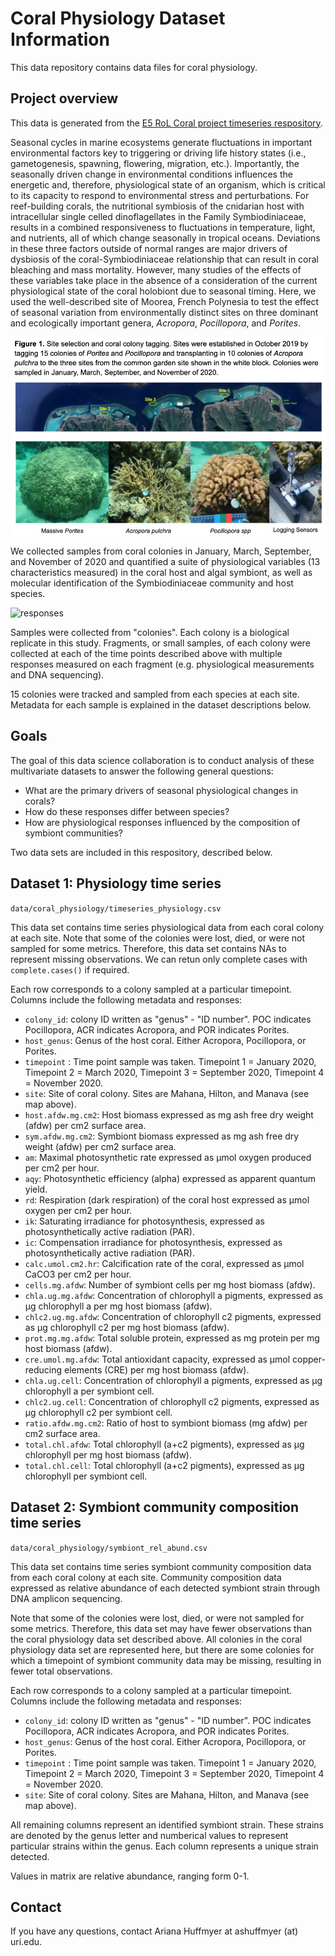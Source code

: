 # Coral Physiology Dataset Information 

This data repository contains data files for coral physiology.  

## Project overview

This data is generated from the [E5 RoL Coral project timeseries respository](https://github.com/urol-e5/timeseries). 

Seasonal cycles in marine ecosystems generate fluctuations in important environmental factors key to triggering or driving life history states (i.e., gametogenesis, spawning, flowering, migration, etc.). Importantly, the seasonally driven change in environmental conditions influences the energetic and, therefore, physiological state of an organism, which is critical to its capacity to respond to environmental stress and perturbations. For reef-building corals, the nutritional symbiosis of the cnidarian host with intracellular single celled dinoflagellates in the Family Symbiodiniaceae, results in a combined responsiveness to fluctuations in temperature, light, and nutrients, all of which change seasonally in tropical oceans. Deviations in these three factors outside of normal ranges are major drivers of dysbiosis of the coral-Symbiodiniaceae relationship that can result in coral bleaching and mass mortality. However, many studies of the effects of these variables take place in the absence of a consideration of the current physiological state of the coral holobiont due to seasonal timing. Here, we used the well-described site of Moorea, French Polynesia to test the effect of seasonal variation from environmentally distinct sites on three dominant and ecologically important genera, *Acropora*, *Pocillopora*, and *Porites*. 

![Sites](https://github.com/urol-e5/timeseries/blob/master/metadata/E5_Sites.png?raw=true)  

We collected samples from coral colonies in January, March, September, and November of 2020 and quantified a suite of physiological variables (13 characteristics measured) in the coral host and algal symbiont, as well as molecular identification of the Symbiodiniaceae community and host species. 

<img width="554" alt="responses" src="https://github.com/urol-e5/timeseries/assets/32178010/733de652-9b2d-49c0-974d-30778f81fbb6">  

Samples were collected from "colonies". Each colony is a biological replicate in this study. Fragments, or small samples, of each colony were collected at each of the time points described above with multiple responses measured on each fragment (e.g. physiological measurements and DNA sequencing). 

15 colonies were tracked and sampled from each species at each site. Metadata for each sample is explained in the dataset descriptions below.  

## Goals 

The goal of this data science collaboration is to conduct analysis of these multivariate datasets to answer the following general questions:  

- What are the primary drivers of seasonal physiological changes in corals? 
- How do these responses differ between species? 
- How are physiological responses influenced by the composition of symbiont communities? 

Two data sets are included in this respository, described below. 

## Dataset 1: Physiology time series

`data/coral_physiology/timeseries_physiology.csv` 

This data set contains time series physiological data from each coral colony at each site. Note that some of the colonies were lost, died, or were not sampled for some metrics. Therefore, this data set contains NAs to represent missing observations. We can retun only complete cases with `complete.cases()` if required.    

Each row corresponds to a colony sampled at a particular timepoint. Columns include the following metadata and responses: 

- `colony_id`: colony ID written as "genus" - "ID number". POC indicates Pocillopora, ACR indicates Acropora, and POR indicates Porites.   
- `host_genus`: Genus of the host coral. Either Acropora, Pocillopora, or Porites. 	
- `timepoint`	: Time point sample was taken. Timepoint 1 = January 2020, Timepoint 2 = March 2020, Timepoint 3 = September 2020, Timepoint 4 = November 2020.  
- `site`: Site of coral colony. Sites are Mahana, Hilton, and Manava (see map above). 	
- `host.afdw.mg.cm2`: Host biomass expressed as mg ash free dry weight (afdw) per cm2 surface area. 	
- `sym.afdw.mg.cm2`: Symbiont biomass expressed as mg ash free dry weight (afdw) per cm2 surface area. 	
- `am`: Maximal photosynthetic rate expressed as µmol oxygen produced per cm2 per hour.  	
- `aqy`: Photosynthetic efficiency (alpha) expressed as apparent quantum yield.  	
- `rd`: Respiration (dark respiration) of the coral host expressed as µmol oxygen per cm2 per hour. 	
- `ik`: Saturating irradiance for photosynthesis, expressed as photosynthetically active radiation (PAR).  	
- `ic`: Compensation irradiance for photosynthesis, expressed as photosynthetically active radiation (PAR).  	
- `calc.umol.cm2.hr`: Calcification rate of the coral, expressed as µmol CaCO3 per cm2 per hour.  
- `cells.mg.afdw`: Number of symbiont cells per mg host biomass (afdw).  	
- `chla.ug.mg.afdw`: Concentration of chlorophyll a pigments, expressed as µg chlorophyll a per mg host biomass (afdw).  	
- `chlc2.ug.mg.afdw`: Concentration of chlorophyll c2 pigments, expressed as µg chlorophyll c2 per mg host biomass (afdw).	
- `prot.mg.mg.afdw`: Total soluble protein, expressed as mg protein per mg host biomass (afdw).	
- `cre.umol.mg.afdw`: Total antioxidant capacity, expressed as µmol copper-reducing elements (CRE) per mg host biomass (afdw).	
- `chla.ug.cell`: Concentration of chlorophyll a pigments, expressed as µg chlorophyll a per symbiont cell.	
- `chlc2.ug.cell`: Concentration of chlorophyll c2 pigments, expressed as µg chlorophyll c2 per symbiont cell.		
- `ratio.afdw.mg.cm2`: Ratio of host to symbiont biomass (mg afdw) per cm2 surface area. 	
- `total.chl.afdw`: Total chlorophyll (a+c2 pigments), expressed as µg chlorophyll  per mg host biomass (afdw).	
- `total.chl.cell`: Total chlorophyll (a+c2 pigments), expressed as µg chlorophyll  per symbiont cell.

## Dataset 2: Symbiont community composition time series 

`data/coral_physiology/symbiont_rel_abund.csv` 

This data set contains time series symbiont community composition data from each coral colony at each site. Community composition data expressed as relative abundance of each detected symbiont strain through DNA amplicon sequencing. 

Note that some of the colonies were lost, died, or were not sampled for some metrics. Therefore, this data set may have fewer observations than the coral physiology data set described above. All colonies in the coral physiology data set are represented here, but there are some colonies for which a timepoint of symbiont community data may be missing, resulting in fewer total observations. 

Each row corresponds to a colony sampled at a particular timepoint. Columns include the following metadata and responses: 

- `colony_id`: colony ID written as "genus" - "ID number". POC indicates Pocillopora, ACR indicates Acropora, and POR indicates Porites.   
- `host_genus`: Genus of the host coral. Either Acropora, Pocillopora, or Porites. 	
- `timepoint`	: Time point sample was taken. Timepoint 1 = January 2020, Timepoint 2 = March 2020, Timepoint 3 = September 2020, Timepoint 4 = November 2020.  
- `site`: Site of coral colony. Sites are Mahana, Hilton, and Manava (see map above). 	

All remaining columns represent an identified symbiont strain. These strains are denoted by the genus letter and numberical values to represent particular strains within the genus. Each column represents a unique strain detected. 

Values in matrix are relative abundance, ranging form 0-1.  

## Contact 

If you have any questions, contact Ariana Huffmyer at ashuffmyer (at) uri.edu. 
